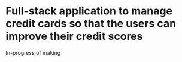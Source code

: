 # Full-stack application to manage credit cards so that the users can improve their credit scores

In-progress of making
